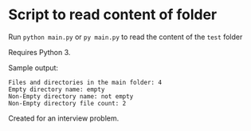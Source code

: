 # Script to read content of folder

Run `python main.py` or `py main.py` to read the content of the `test` folder

Requires Python 3.

Sample output:

```
Files and directories in the main folder: 4
Empty directory name: empty
Non-Empty directory name: not empty
Non-Empty directory file count: 2
```

Created for an interview problem.